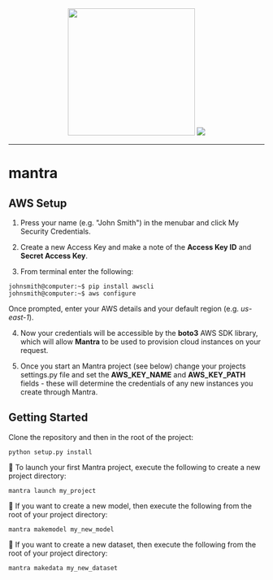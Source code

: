 <div align="center">
  <img width="250px" height="250px" src="https://image.ibb.co/mfkuyU/kisspng_tibetan_buddhism_endless_knot_symbol_ashtamangala_cool_designs_5acbb219712152_0075819615232988414634.png">
    <img src="https://image.ibb.co/mZYxJU/mantranew.png">
  
  
</div>

-----------------------------------------

# mantra


## 


## AWS Setup

1. Press your name (e.g. "John Smith") in the menubar and click My Security Credentials.

2. Create a new Access Key and make a note of the **Access Key ID** and **Secret Access Key**.

3. From terminal enter the following:

```console
johnsmith@computer:~$ pip install awscli
johnsmith@computer:~$ aws configure
```

Once prompted, enter your AWS details and your default region (e.g. *us-east-1*).

4. Now your credentials will be accessible by the **boto3** AWS SDK library, which will allow **Mantra** to be used to 
provision cloud instances on your request.

5. Once you start an Mantra project (see below) change your projects settings.py file and set the **AWS_KEY_NAME** and **AWS_KEY_PATH** fields - these will determine the credentials of any new instances you create through Mantra.

## Getting Started

Clone the repository and then in the root of the project:

```console
python setup.py install
```

🚀 To launch your first Mantra project, execute the following to create a new project directory:

```console
mantra launch my_project 
```

🤖 If you want to create a new model, then execute the following from the root of your project directory:

```console
mantra makemodel my_new_model
```

💾 If you want to create a new dataset, then execute the following from the root of your project directory:

```console
mantra makedata my_new_dataset
```


